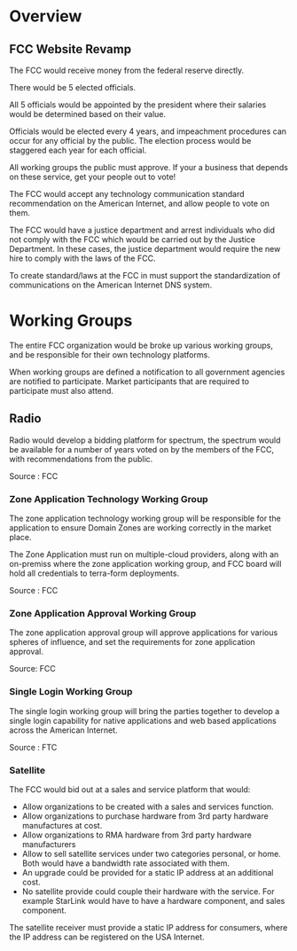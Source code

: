 # Overview

## FCC Website Revamp

The FCC would receive money from the federal reserve directly.

There would be 5 elected officials.

All 5 officials would be appointed by the president where their salaries would be determined based on their value.

Officials would be elected every 4 years, and impeachment procedures can occur for any official by the public. The election process would be staggered each year for each official.

All working groups the public must approve. If your a business that depends on these service, get your people out to vote!

The FCC would accept any technology communication standard recommendation on the American Internet, and allow people to vote on them.

The FCC would have a justice department and arrest individuals who did not comply with the FCC which would be carried out by the Justice Department. In these cases, the justice department would require the new hire to comply with the laws of the FCC.

To create standard/laws at the FCC in must support the standardization of communications on the American Internet DNS system.

# Working Groups

The entire FCC organization would be broke up various working groups, and be responsible for their own technology platforms.

When working groups are defined a notification to all government agencies are notified to participate. Market participants that are required to participate must also attend.

## Radio

Radio would develop a bidding platform for spectrum, the spectrum would be
available for a number of years voted on by the members of the FCC, with recommendations from the public.

Source : FCC

### Zone Application Technology Working Group

The zone application technology working group will be responsible for the application to ensure Domain Zones are working correctly in the market place.

The Zone Application must run on multiple-cloud providers, along with an on-premiss where the zone application working group, and FCC board will hold all credentials to terra-form deployments.

Source : FCC

### Zone Application Approval Working Group

The zone application approval group will approve applications for various spheres of influence, and set the requirements for zone application approval.

Source: FCC

### Single Login Working Group

The single login working group will bring the parties together to develop a single login capability for native applications and web based applications across the American Internet.

Source : FTC

### Satellite

The FCC would bid out at a sales and service platform that would:

- Allow organizations to be created with a sales and services function.
- Allow organizations to purchase hardware from 3rd party hardware manufactures at cost.
- Allow organizations to RMA hardware from 3rd party hardware manufacturers
- Allow to sell satellite services under two categories personal, or home. Both would have a bandwidth rate associated with them.
- An upgrade could be provided for a static IP address at an additional cost.
- No satellite provide could couple their hardware with the service. For example StarLink would have to have a hardware component, and sales component.

The satellite receiver must provide a static IP address for consumers, where the IP address can be registered on the USA Internet.
